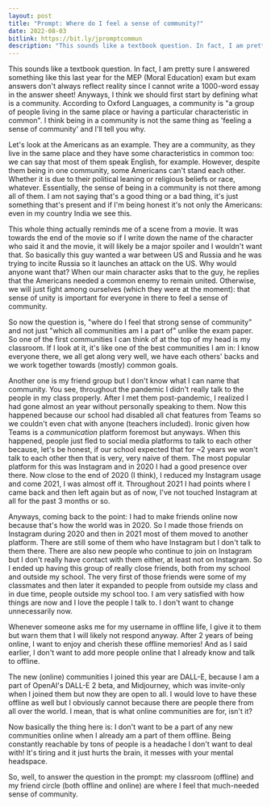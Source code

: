 ```yaml
---
layout: post
title: "Prompt: Where do I feel a sense of community?"
date: 2022-08-03
bitlink: https://bit.ly/jpromptcommun
description: "This sounds like a textbook question. In fact, I am pretty sure I answered something like this last year for the MEP (Moral Education) exam but exam answers don't always reflect reality since I cannot write a 1000-word essay in the answer sheet! Anyways, I think we should first start by defining what is a community. According to Oxford Languages, a community is..."
---
```


This sounds like a textbook question. In fact, I am pretty sure I answered something like this last year for the MEP (Moral Education) exam but exam answers don't always reflect reality since I cannot write a 1000-word essay in the answer sheet! Anyways, I think we should first start by defining what is a community. According to Oxford Languages, a community is "a group of people living in the same place or having a particular characteristic in common". I think being in a community is not the same thing as 'feeling a sense of community' and I'll tell you why.

Let's look at the Americans as an example. They are a community, as they live in the same place and they have some characteristics in common too: we can say that most of them speak English, for example. However, despite them being in one community, some Americans can't stand each other. Whether it is due to their political leaning or religious beliefs or race, whatever. Essentially, the sense of being in a community is not there among all of them. I am not saying that's a good thing or a bad thing, it's just something that's present and if I'm being honest it's not only the Americans: even in my country India we see this.

This whole thing actually reminds me of a scene from a movie. It was towards the end of the movie so if I write down the name of the character who said it and the movie, it will likely be a major spoiler and I wouldn't want that. So basically this guy wanted a war between US and Russia and he was trying to incite Russia so it launches an attack on the US. Why would anyone want that? When our main character asks that to the guy, he replies that the Americans needed a common enemy to remain united. Otherwise, we will just fight among ourselves (which they were at the moment): that sense of unity is important for everyone in there to feel a sense of community.

So now the question is, "where do I feel that strong sense of community" and not just "which all communities am I a part of" unlike the exam paper. So one of the first communities I can think of at the top of my head is my classroom. If I look at it, it's like one of the best communities I am in: I know everyone there, we all get along very well, we have each others' backs and we work together towards (mostly) common goals.

Another one is my friend group but I don't know what I can name that community. You see, throughout the pandemic I didn't really talk to the people in my class properly. After I met them post-pandemic, I realized I had gone almost an year without personally speaking to them. Now this happened because our school had disabled all chat features from Teams so we couldn't even chat with anyone (teachers included). Ironic given how Teams is a *communication* platform foremost but anyways. When this happened, people just fled to social media platforms to talk to each other because, let's be honest, if our school expected that for ~2 years we won't talk to each other then that is very, very naive of them. The most popular platform for this was Instagram and in 2020 I had a good presence over there. Now close to the end of 2020 (I think), I reduced my Instagram usage and come 2021, I was almost off it. Throughout 2021 I had points where I came back and then left again but as of now, I've not touched Instagram at all for the past 3 months or so.

Anyways, coming back to the point: I had to make friends online now because that's how the world was in 2020. So I made those friends on Instagram during 2020 and then in 2021 most of them moved to another platform. There are still some of them who have Instagram but I don't talk to them there. There are also new people who continue to join on Instagram but I don't really have contact with them either, at least not on Instagram. So I ended up having this group of really close friends, both from my school and outside my school. The very first of those friends were some of my classmates and then later it expanded to people from outside my class and in due time, people outside my school too. I am very satisfied with how things are now and I love the people I talk to. I don't want to change unnecessarily now.

Whenever someone asks me for my username in offline life, I give it to them but warn them that I will likely not respond anyway. After 2 years of being online, I want to enjoy and cherish these offline memories! And as I said earlier, I don't want to add more people online that I already know and talk to offline.

The new (online) communities I joined this year are DALL-E, because I am a part of OpenAI's DALL-E 2 beta, and Midjourney, which was invite-only when I joined them but now they are open to all. I would love to have these offline as well but I obviously cannot because there are people there from all over the world. I mean, that is what online communities are for, isn't it?

Now basically the thing here is: I don't want to be a part of any new communities online when I already am a part of them offline. Being constantly reachable by tons of people is a headache I don't want to deal with! It's tiring and it just hurts the brain, it messes with your mental headspace.

So, well, to answer the question in the prompt: my classroom (offline) and my friend circle (both offline and online) are where I feel that much-needed sense of community.
